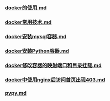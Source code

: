 ### [docker的使用.md](/zh-cn/docker/docker的使用.md)

### [docker常用技术.md](/zh-cn/docker/docker常用技术.md) 

### [docker安装mysql容器.md](/zh-cn/docker/docker安装mysql容器.md)

### [docker安装Python容器.md](/zh-cn/docker/docker安装Python容器.md)

### [docker修改容器的映射端口和目录挂载.md](/zh-cn/docker/docker修改容器的映射端口和目录挂载.md)

### [docker中使用nginx后访问首页出现403.md](/zh-cn/docker/docker中使用nginx后访问首页出现403.md)

### [pypy.md](/zh-cn/docker/pypy.md)

